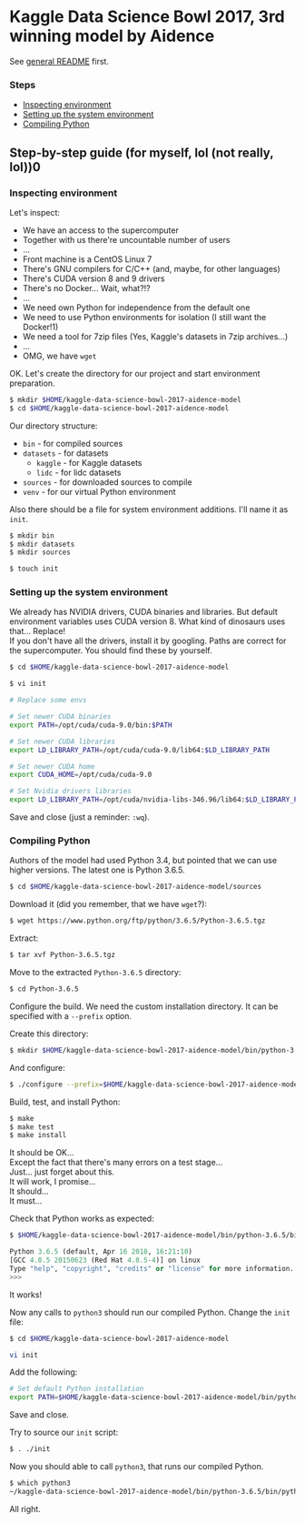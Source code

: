 # Kaggle Data Science Bowl 2017, 3rd winning model by Aidence

See [general README](../README.md) first.

### Steps

* [Inspecting environment](#inspecting-environment)
* [Setting up the system environment](#setting-up-the-system-environment)
* [Compiling Python](#compiling-python)

## Step-by-step guide (for myself, lol (not really, lol))0

### Inspecting environment

Let's inspect:
* We have an access to the supercomputer
* Together with us there're uncountable number of users
* ...
* Front machine is a CentOS Linux 7
* There's GNU compilers for C/C++ (and, maybe, for other languages)
* There's CUDA version 8 and 9 drivers
* There's no Docker... Wait, what?!?
* ...
* We need own Python for independence from the default one
* We need to use Python environments for isolation (I still want the Docker!1)
* We need a tool for 7zip files (Yes, Kaggle's datasets in 7zip archives...)
* ...
* OMG, we have `wget`

OK. Let's create the directory for our project and start environment
preparation.

```bash
$ mkdir $HOME/kaggle-data-science-bowl-2017-aidence-model
$ cd $HOME/kaggle-data-science-bowl-2017-aidence-model
```

Our directory structure:

* `bin` - for compiled sources
* `datasets` - for datasets
    * `kaggle` - for Kaggle datasets
    * `lidc` - for lidc datasets
* `sources` - for downloaded sources to compile
* `venv` - for our virtual Python environment

Also there should be a file for system environment additions. I'll name it as
`init`.

```bash
$ mkdir bin
$ mkdir datasets
$ mkdir sources
```

```bash
$ touch init
```

### Setting up the system environment

We already has NVIDIA drivers, CUDA binaries and libraries. But default
environment variables uses CUDA version 8. What kind of dinosaurs uses that...
Replace!  
If you don't have all the drivers, install it by googling.
Paths are correct for the supercomputer. You should find these by yourself.

```bash
$ cd $HOME/kaggle-data-science-bowl-2017-aidence-model
```

```bash
$ vi init
```

```bash
# Replace some envs

# Set newer CUDA binaries
export PATH=/opt/cuda/cuda-9.0/bin:$PATH

# Set newer CUDA libraries
export LD_LIBRARY_PATH=/opt/cuda/cuda-9.0/lib64:$LD_LIBRARY_PATH

# Set newer CUDA home
export CUDA_HOME=/opt/cuda/cuda-9.0

# Set Nvidia drivers libraries
export LD_LIBRARY_PATH=/opt/cuda/nvidia-libs-346.96/lib64:$LD_LIBRARY_PATH
```

Save and close (just a reminder: `:wq`).

### Compiling Python

Authors of the model had used Python 3.4, but pointed that we can use higher
versions. The latest one is Python 3.6.5.

```bash
$ cd $HOME/kaggle-data-science-bowl-2017-aidence-model/sources
```

Download it (did you remember, that we have `wget`?):

```bash
$ wget https://www.python.org/ftp/python/3.6.5/Python-3.6.5.tgz
```

Extract:

```bash
$ tar xvf Python-3.6.5.tgz
```

Move to the extracted `Python-3.6.5` directory:

```bash
$ cd Python-3.6.5
```

Configure the build. We need the custom installation directory. It can be
specified with a `--prefix` option.

Create this directory:

```bash
$ mkdir $HOME/kaggle-data-science-bowl-2017-aidence-model/bin/python-3.6.5
```

And configure:

```bash
$ ./configure --prefix=$HOME/kaggle-data-science-bowl-2017-aidence-model/bin/python-3.6.5
```

Build, test, and install Python:

```bash
$ make
$ make test
$ make install
```

It should be OK...  
Except the fact that there's many errors on a test stage...  
Just... just forget about this.  
It will work, I promise...  
It should...  
It must...

Check that Python works as expected:

```bash
$ $HOME/kaggle-data-science-bowl-2017-aidence-model/bin/python-3.6.5/bin/python3
```

```python
Python 3.6.5 (default, Apr 16 2018, 16:21:10)
[GCC 4.8.5 20150623 (Red Hat 4.8.5-4)] on linux
Type "help", "copyright", "credits" or "license" for more information.
>>>
```

It works!

Now any calls to `python3` should run our compiled Python. Change the `init` file:

```bash
$ cd $HOME/kaggle-data-science-bowl-2017-aidence-model
```

```bash
vi init
```

Add the following:

```bash
# Set default Python installation
export PATH=$HOME/kaggle-data-science-bowl-2017-aidence-model/bin/python-3.6.5/bin:$PATH
```

Save and close.

Try to source our `init` script:

```bash
$ . ./init
```

Now you should able to call `python3`, that runs our compiled Python.

```bash
$ which python3
~/kaggle-data-science-bowl-2017-aidence-model/bin/python-3.6.5/bin/python3
```

All right.
